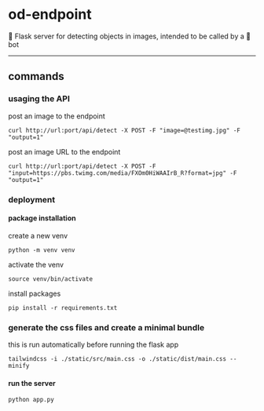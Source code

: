 # od-endpoint
🍾 Flask server for detecting objects in images, intended to be called by a 🤖 bot

----
## commands

### usaging the API

post an image to the endpoint
```
curl http://url:port/api/detect -X POST -F "image=@testimg.jpg" -F "output=1"
```

post an image URL to the endpoint
```
curl http://url:port/api/detect -X POST -F "input=https://pbs.twimg.com/media/FXOm0HiWAAIrB_R?format=jpg" -F "output=1"
```
### deployment

#### package installation

create a new venv  
```
python -m venv venv
```

activate the venv  
```
source venv/bin/activate
```

install packages 
```
pip install -r requirements.txt
```

### generate the css files and create a minimal bundle

this is run automatically before running the flask app
```
tailwindcss -i ./static/src/main.css -o ./static/dist/main.css --minify
```


#### run the server

```
python app.py
```